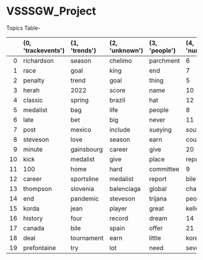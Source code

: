 # VSSSGW_Project

Topics Table-

|    | (0, 'trackevents')   | (1, 'trends')   | (2, 'unknown')   | (3, 'people')   | (4, 'numbers')   | (5, 'stats')   | (6, 'fencing')   | (7, 'fashionweek')   | (8, 'musicfashion')   | (9, 'gymnastic')   | (10, 'running')   | (11, 'winners')   | (12, 'dateandtime')   |
|---:|:---------------------|:----------------|:-----------------|:----------------|:-----------------|:---------------|:-----------------|:---------------------|:----------------------|:-------------------|:------------------|:------------------|:----------------------|
|  0 | richardson           | season          | chelimo          | parchment       | 6                | slovenia       | 2022             | chanel               | nâ€™t                 | paralympic         | seidel            | mclaughlin        | much                  |
|  1 | race                 | goal            | king             | end             | 7                | sportsline     | coach            | jawad                | hat                   | history            | marathon          | steveson          | storey                |
|  2 | penalty              | trend           | goal             | thing           | 5                | prediction     | spring           | pair                 | airpod                | andrejczyk         | set               | percent           | spain                 |
|  3 | herah                | 2022            | score            | name            | 10               | tournament     | leach            | dress                | headphone             | afghanistan        | double            | medalist          | race                  |
|  4 | classic              | spring          | brazil           | hat             | 12               | percent        | anderson         | paralympic           | dress                 | country            | country           | bile              | july                  |
|  5 | medalist             | bag             | life             | people          | 8                | high           | bring            | red                  | director              | work               | third             | chelimo           | history               |
|  6 | late                 | bet             | big              | never           | 11               | side           | foil             | house                | love                  | dress              | ross              | record            | four                  |
|  7 | post                 | mexico          | include          | xueying         | south            | king           | designer         | never                | harris                | never              | even              | hat               | bet                   |
|  8 | steveson             | love            | season           | earn            | country          | big            | we               | week                 | wire                  | vogue              | 12                | balance           | set                   |
|  9 | minute               | gainsbourg      | career           | give            | 20               | trend          | boutique         | put                  | vogue                 | 2016               | mazdzer           | race              | paralympic            |
| 10 | kick                 | medalist        | give             | place           | republic         | spain          | life             | paris                | aldridge              | even               | dress             | sportsline        | coach                 |
| 11 | 100                  | home            | hard             | committee       | 9                | bag            | work             | add                  | model                 | female             | medalist          | 2016              | late                  |
| 12 | career               | sportsline      | medalist         | report          | bile             | share          | country          | around               | thing                 | part               | history           | tournament        | aug                   |
| 13 | thompson             | slovenia        | balenciaga       | global          | charge           | average        | dame             | stewart              | â€™                   | still              | rebound           | 8                 | mexico                |
| 14 | end                  | pandemic        | steveson         | trijana         | people           | assist         | rank             | â€™                  | piece                 | committee          | tell              | home              | south                 |
| 15 | korda                | jean            | player           | great           | keller           | bet            | 2016             | pentathlon           | set                   | tell               | love              | big               | week                  |
| 16 | history              | four            | record           | dream           | 14               | total          | vogue            | friend               | bring                 | six                | straight          | view              | include               |
| 17 | canada               | bile            | spain            | offer           | 21               | count          | notre            | side                 | talk                  | much               | 10                | part              | friday                |
| 18 | deal                 | tournament      | earn             | little          | korea            | nine           | fencing          | much                 | many                  | stylist            | place             | face              | place                 |
| 19 | prefontaine          | try             | lot              | need            | seven            | offensive      | championship     |                      | michael               | four               | race              | competition       | republic              |
